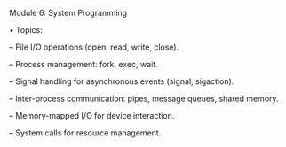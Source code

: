 Module 6: System Programming

• Topics:

– File I/O operations (open, read, write, close).

– Process management: fork, exec, wait.

– Signal handling for asynchronous events (signal, sigaction).

– Inter-process communication: pipes, message queues, shared memory.

– Memory-mapped I/O for device interaction.

– System calls for resource management.